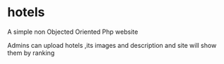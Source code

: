 # hotels
A simple non Objected Oriented Php website

Admins can upload hotels ,its images and description and site will show them by ranking
